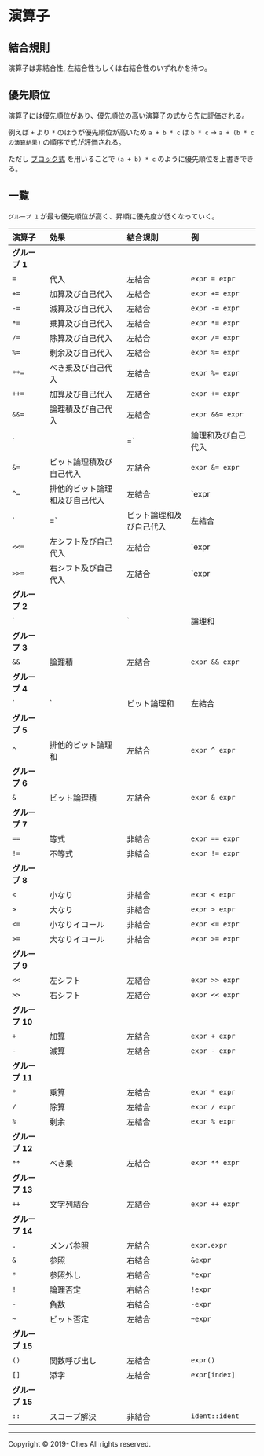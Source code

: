 # 演算子

## 結合規則

演算子は非結合性, 左結合性もしくは右結合性のいずれかを持つ。

## 優先順位

演算子には優先順位があり、優先順位の高い演算子の式から先に評価される。

例えば `+` より `*` のほうが優先順位が高いため `a + b * c` は `b * c` → `a + (b * c の演算結果)` の順序で式が評価される。

ただし [ブロック式](../expression/index.md#ブロック式) を用いることで `(a + b) * c` のように優先順位を上書きできる。

## 一覧

`グループ 1` が最も優先順位が高く、昇順に優先度が低くなっていく。

|演算子|効果|結合規則|例|
|:-|:-|:-|:-|
|**グループ 1**||||
|`=`|代入|左結合|`expr = expr`|
|`+=`|加算及び自己代入|左結合|`expr += expr`|
|`-=`|減算及び自己代入|左結合|`expr -= expr`|
|`*=`|乗算及び自己代入|左結合|`expr *= expr`|
|`/=`|除算及び自己代入|左結合|`expr /= expr`|
|`%=`|剰余及び自己代入|左結合|`expr %= expr`|
|`**=`|べき乗及び自己代入|左結合|`expr %= expr`|
|`++=`|加算及び自己代入|左結合|`expr += expr`|
|`&&=`|論理積及び自己代入|左結合|`expr &&= expr`|
|`||=`|論理和及び自己代入|左結合|`expr ||= expr`|
|`&=`|ビット論理積及び自己代入|左結合|`expr &= expr`|
|`^=`|排他的ビット論理和及び自己代入|左結合|`expr |= expr`|
|`|=`|ビット論理和及び自己代入|左結合|`expr |= expr`|
|`<<=`|左シフト及び自己代入|左結合|`expr |= expr`|
|`>>=`|右シフト及び自己代入|左結合|`expr |= expr`|
|**グループ 2**||||
|`||`|論理和|左結合|`expr || expr`|
|**グループ 3**||||
|`&&`|論理積|左結合|`expr && expr`|
|**グループ 4**||||
|`|`|ビット論理和|左結合|`expr | expr`|
|**グループ 5**||||
|`^`|排他的ビット論理和|左結合|`expr ^ expr`|
|**グループ 6**||||
|`&`|ビット論理積|左結合|`expr & expr`|
|**グループ 7**||||
|`==`|等式|非結合|`expr == expr`|
|`!=`|不等式|非結合|`expr != expr`|
|**グループ 8**||||
|`<`|小なり|非結合|`expr < expr`|
|`>`|大なり|非結合|`expr > expr`|
|`<=`|小なりイコール|非結合|`expr <= expr`|
|`>=`|大なりイコール|非結合|`expr >= expr`|
|**グループ 9**||||
|`<<`|左シフト|左結合|`expr >> expr`|
|`>>`|右シフト|左結合|`expr << expr`|
|**グループ 10**||||
|`+`|加算|左結合|`expr + expr`|
|`-`|減算|左結合|`expr - expr`|
|**グループ 11**||||
|`*`|乗算|左結合|`expr * expr`|
|`/`|除算|左結合|`expr / expr`|
|`%`|剰余|左結合|`expr % expr`|
|**グループ 12**||||
|`**`|べき乗|左結合|`expr ** expr`|
|**グループ 13**||||
|`++`|文字列結合|左結合|`expr ++ expr`|
|**グループ 14**||||
|`.`|メンバ参照|左結合|`expr.expr`|
|`&`|参照|右結合|`&expr`|
|`*`|参照外し|右結合|`*expr`|
|`!`|論理否定|右結合|`!expr`|
|`-`|負数|右結合|`-expr`|
|`~`|ビット否定|左結合|`~expr`|
|**グループ 15**||||
|`()`|関数呼び出し|左結合|`expr()`|
|`[]`|添字|左結合|`expr[index]`|
|**グループ 15**||||
|`::`|スコープ解決|非結合|`ident::ident`|

---

Copyright © 2019- Ches All rights reserved.
